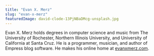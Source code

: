 ```yaml
---
title: "Evan X. Merz"
slug: "evan-x-merz"
featuredImage: david-clode-13PjNBaDMcg-unsplash.jpg
---
```


Evan X. Merz holds degrees in computer science and music from The University of Rochester, Northern Illinois University, and University of California at Santa Cruz. He is a programmer, musician, and author of Empress blog software. He makes his online home at [evanxmerz.com](https://www.evanxmerz.com).
